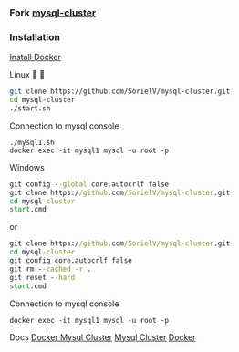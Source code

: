 ### Fork [mysql-cluster](https://github.com/mysql/mysql-docker/tree/mysql-cluster)
### Installation
[Install Docker](https://docs.docker.com/install/)

Linux :tada: :rocket:
```sh
git clone https://github.com/SorielV/mysql-cluster.git
cd mysql-cluster
./start.sh
```

Connection to mysql console
```
./mysql1.sh
docker exec -it mysql1 mysql -u root -p
```

Windows 
```cmd
git config --global core.autocrlf false
git clone https://github.com/SorielV/mysql-cluster.git
cd mysql-cluster
start.cmd
````
or
```cmd
git clone https://github.com/SorielV/mysql-cluster.git
cd mysql-cluster
git config core.autocrlf false
git rm --cached -r .
git reset --hard
start.cmd
```

Connection to mysql console
```
docker exec -it mysql1 mysql -u root -p
```

Docs
[Docker Mysql Cluster](https://hub.docker.com/r/mysql/mysql-cluster/)
[Mysql Cluster](https://dev.mysql.com/doc/mysql-cluster-excerpt/5.7/en/)
[Docker](https://docs.docker.com/)
